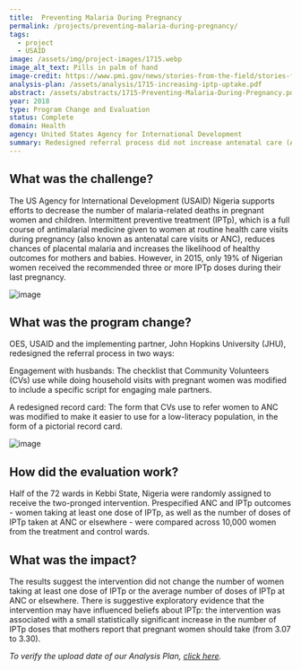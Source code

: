 ```yaml
---
title:  Preventing Malaria During Pregnancy
permalink: /projects/preventing-malaria-during-pregnancy/
tags:
  - project
  - USAID
image: /assets/img/project-images/1715.webp
image_alt_text: Pills in palm of hand
image-credit: https://www.pmi.gov/news/stories-from-the-field/stories-from-the-field---detail/increasing-uptake-of-iptp-success-seen-in-malawi
analysis-plan: /assets/analysis/1715-increasing-iptp-uptake.pdf
abstract: /assets/abstracts/1715-Preventing-Malaria-During-Pregnancy.pdf
year: 2018
type: Program Change and Evaluation
status: Complete
domain: Health
agency: United States Agency for International Development
summary: Redesigned referral process did not increase antenatal care (ANC) attendance for pregnant women.
---
```

## What was the challenge?

The US Agency for International Development (USAID) Nigeria supports efforts to decrease the number of malaria-related deaths in pregnant women and children. Intermittent preventive treatment (IPTp), which is a full course of antimalarial medicine given to women at routine health care visits during pregnancy (also known as antenatal care visits or ANC), reduces chances of placental malaria and increases the likelihood of healthy outcomes for mothers and babies. However, in 2015, only 19% of Nigerian women received the recommended three or more IPTp doses during their last pregnancy.

![image]({{site.baseurl}}/assets/img/project-images/1715-image.webp)

## What was the program change?

OES, USAID and the implementing partner, John Hopkins University (JHU), redesigned the referral process in two ways:

Engagement with husbands: The checklist that Community Volunteers (CVs) use while doing household visits with pregnant women was modified to include a specific script for engaging male partners.

A redesigned record card: The form that CVs use to refer women to ANC was modified to make it easier to use for a low-literacy population, in the form of a pictorial record card.

![image]({{site.baseurl}}/assets/img/project-images/1715-graph.webp)

## How did the evaluation work?

Half of the 72 wards in Kebbi State, Nigeria were randomly assigned to receive the two-pronged intervention. Prespecified ANC and IPTp outcomes - women taking at least one dose of IPTp, as well as the number of doses of IPTp taken at ANC or elsewhere - were compared across 10,000 women from the treatment and control wards.

## What was the impact?

The results suggest the intervention did not change the number of women taking at least one dose of IPTp or the average number of doses of IPTp at ANC or elsewhere. There is suggestive exploratory evidence that the intervention may have influenced beliefs about IPTp: the intervention was associated with a small statistically significant increase in the number of IPTp doses that mothers report that pregnant women should take (from 3.07 to 3.30).

<i>To verify the upload date of our Analysis Plan, <a href="https://github.com/gsa-oes/office-of-evaluation-sciences/commits/master/assets/analysis/1715-increasing-iptp-uptake.pdf">click here</a>.</i>
